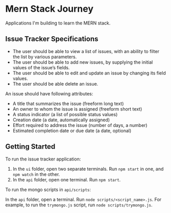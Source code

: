 # Mern Stack Journey

Applications I'm building to learn the MERN stack.

## Issue Tracker Specifications

- The user should be able to view a list of issues, with an ability to filter the list by various parameters.
- The user should be able to add new issues, by supplying the initial values of the issue’s fields.
- The user should be able to edit and update an issue by changing its field values.
- The user should be able delete an issue.

An issue should have following attributes:

- A title that summarizes the issue (freeform long text)
- An owner to whom the issue is assigned (freeform short text)
- A status indicator (a list of possible status values)
- Creation date (a date, automatically assigned)
- Effort required to address the issue (number of days, a number)
- Estimated completion date or due date (a date, optional)

## Getting Started

To run the issue tracker application:

1. In the `ui` folder, open two separate terminals. Run `npm start` in one, and `npm watch` in the other.
2. In the `api` folder, open one terminal. Run `npm start`.

To run the mongo scripts in `api/scripts`:

In the `api` folder, open a terminal. Run `node scripts/<script_name>.js`.
For example, to run the `trymongo.js` script, run `node scripts/trymongo.js`.
